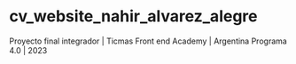 # cv_website_nahir_alvarez_alegre
Proyecto final integrador | Ticmas Front end Academy | Argentina Programa 4.0 | 2023
